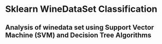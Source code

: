 # Sklearn WineDataSet Classification
## Analysis of winedata set using Support Vector Machine (SVM) and Decision Tree Algorithms
